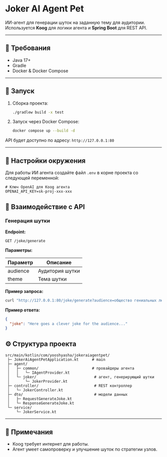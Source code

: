 # Joker AI Agent Pet

ИИ-агент для генерации шуток на заданную тему для аудитории. Используется **Koog** для логики агента и **Spring Boot** для REST API.

---

## 🔧 Требования

- Java 17+
- Gradle
- Docker & Docker Compose

---

## 🚀 Запуск

1. Сборка проекта:
    
    ```bash
    ./gradlew build -x test
    ````

2. Запуск через Docker Compose:

    ```bash
    docker compose up --build -d
    ```
    
API будет доступно по адресу: `http://127.0.0.1:80`

---

## 🔑 Настройки окружения

Для работы ИИ агента создайте файл `.env` в корне проекта со следующей переменной:

```dotenv
# Ключ OpenAI для Koog агента
OPENAI_API_KEY=sk-proj-xxx-xxx
```

## 📡 Взаимодействие с API

### Генерация шутки

**Endpoint:**

```
GET /joke/generate
```

**Параметры:**

| Параметр | Описание        |
|----------|-----------------|
| audience | Аудитория шутки |
| theme    | Тема шутки      |

**Пример запроса:**

```bash
curl "http://127.0.0.1:80/joke/generate?audience=общество гениальных людей, понимающих глубину шутки&theme=любая тема"
```

**Пример ответа:**

```json
{
  "joke": "Here goes a clever joke for the audience..."
}
```

## ⚙️ Структура проекта

```
src/main/kotlin/com/yooshyasha/jokeraiagentpet/
 ├─ JokerAiAgentPetApplication.kt      # main
 ├─ agent/
 │   ├─ common/                        # провайдеры агента
 │   │   └─ IAgentProvider.kt
 │   └─ joker/                          # агент, генерирующий шутки
 │       └─ JokerProvider.kt
 ├─ controller/                         # REST контроллер
 │   └─ JokerController.kt
 ├─ dto/                                # модели данных
 │   ├─ RequestGenerateJoke.kt
 │   └─ ResponseGenerateJoke.kt
 └─ service/
     └─ JokerService.kt
```

---

## 📝 Примечания

* Koog требует интернет для работы.
* Агент умеет самопроверку и улучшение шуток по стратегии узлов.